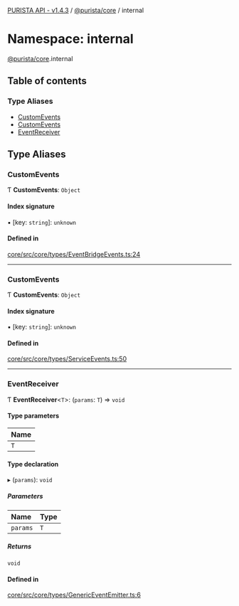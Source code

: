 [PURISTA API - v1.4.3](../README.md) / [@purista/core](purista_core.md) / internal

# Namespace: internal

[@purista/core](purista_core.md).internal

## Table of contents

### Type Aliases

- [CustomEvents](purista_core.internal.md#customevents)
- [CustomEvents](purista_core.internal.md#customevents-1)
- [EventReceiver](purista_core.internal.md#eventreceiver)

## Type Aliases

### CustomEvents

Ƭ **CustomEvents**: `Object`

#### Index signature

▪ [key: `string`]: `unknown`

#### Defined in

[core/src/core/types/EventBridgeEvents.ts:24](https://github.com/sebastianwessel/purista/blob/dc1cd23/packages/core/src/core/types/EventBridgeEvents.ts#L24)

___

### CustomEvents

Ƭ **CustomEvents**: `Object`

#### Index signature

▪ [key: `string`]: `unknown`

#### Defined in

[core/src/core/types/ServiceEvents.ts:50](https://github.com/sebastianwessel/purista/blob/dc1cd23/packages/core/src/core/types/ServiceEvents.ts#L50)

___

### EventReceiver

Ƭ **EventReceiver**<`T`\>: (`params`: `T`) => `void`

#### Type parameters

| Name |
| :------ |
| `T` |

#### Type declaration

▸ (`params`): `void`

##### Parameters

| Name | Type |
| :------ | :------ |
| `params` | `T` |

##### Returns

`void`

#### Defined in

[core/src/core/types/GenericEventEmitter.ts:6](https://github.com/sebastianwessel/purista/blob/dc1cd23/packages/core/src/core/types/GenericEventEmitter.ts#L6)
